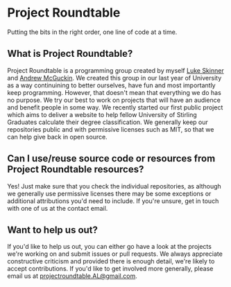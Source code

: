 # Project Roundtable
Putting the bits in the right order, one line of code at a time.

## What is Project Roundtable?
Project Roundtable is a programming group created by myself [Luke Skinner](https://github.com/LJSkinner) and [Andrew McGuckin](https://github.com/AndrewMcGuckin). We created this group in our last year of University as a way continuining to better ourselves, have fun and most importantly keep programming. However, that doesn't mean that everything we do has no purpose. We try our best to work on projects that will have an audience and benefit people in some way. We recently started our first public project which aims to deliver a website to help fellow University of Stirling Graduates calculate their degree classification. We generally keep our repositories public and with permissive licenses such as MIT, so that we can help give back in open source. 

## Can I use/reuse source code or resources from Project Roundtable resources?
Yes! Just make sure that you check the individual repositories, as although we generally use permissive licenses there may be some exceptions or additional attributions you'd need to include. If you're unsure, get in touch with one of us at the contact email.

## Want to help us out?
If you'd like to help us out, you can either go have a look at the projects we're working on and submit issues or pull requests. We always appreciate constructive criticism and provided there is enough detail, we're likely to accept contributions. If you'd like to get involved more generally, please email us at projectroundtable.AL@gmail.com.
